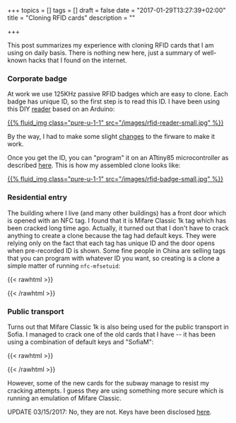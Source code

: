 +++
topics = []
tags = []
draft = false
date = "2017-01-29T13:27:39+02:00"
title = "Cloning RFID cards"
description = ""

+++

This post summarizes my experience with cloning RFID cards that I am using on daily basis.
There is nothing new here, just a summary of well-known hacks that I found on the internet.


### Corporate badge

At work we use 125KHz passive RFID badges which are easy to clone.
Each badge has unique ID, so the first step is to read this ID.
I have been using this DIY [reader](http://playground.arduino.cc/Main/DIYRFIDReader) based on an Arduino:

[{{% fluid_img class="pure-u-1-1" src="/images/rfid-reader-small.jpg" %}}](/images/rfid-reader.jpg "rfid-reader")

By the way, I had to make some slight [changes](https://gist.github.com/rgerganov/c8cec1f2c498c1e0786084bfdc1240b7) to the firware to make it work.

Once you get the ID, you can "program" it on an ATtiny85 microcontroller as described [here](http://scanlime.org/2008/09/using-an-avr-as-an-rfid-tag/).
This is how my assembled clone looks like:

[{{% fluid_img class="pure-u-1-1" src="/images/rfid-badge-small.jpg" %}}](/images/rfid-badge.jpg "rfid-badge")

### Residential entry

The building where I live (and many other buildings) has a front door which is opened with an NFC tag. I found that it is Mifare Classic 1k tag
which has been cracked long time ago. Actually, it turned out that I don't have to crack anything to create a clone because the tag had default keys.
They were relying only on the fact that each tag has unique ID and the door opens when pre-recorded ID is shown. 
Some fine people in China are selling tags that you can program with whatever ID you want, so creating is a clone a simple matter of running `nfc-mfsetuid`:

{{< rawhtml >}}
<script type="text/javascript" src="https://asciinema.org/a/14.js" id="asciicast-99020" async></script>
{{< /rawhtml >}}


### Public transport

Turns out that Mifare Classic 1k is also being used for the public transport in Sofia. I managed to crack one of the old cards that I have -- it has been
using a combination of default keys and "SofiaM": 

{{< rawhtml >}}
<script type="text/javascript" src="https://asciinema.org/a/14.js" id="asciicast-a1fjcus3zcgkxpvh3i72txy91" async></script>
{{< /rawhtml >}}

However, some of the new cards for the subway manage to resist my cracking attempts.
I guess they are using something more secure which is running an emulation of Mifare Classic.

UPDATE 03/15/2017: No, they are not. Keys have been disclosed [here](https://www.facebook.com/ilf.fb/posts/10158277574290527).

